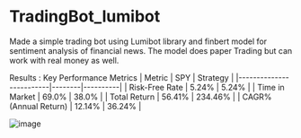 # TradingBot_lumibot

Made a simple trading bot using Lumibot library and finbert model for sentiment analysis of financial news. The model does paper Trading but can work with real money as well.

Results :
Key Performance Metrics
| Metric                  | SPY    | Strategy |
|-------------------------|--------|----------|
| Risk-Free Rate          | 5.24%  | 5.24%    |
| Time in Market          | 69.0%  | 38.0%    |
| Total Return            | 56.41% | 234.46%  |
| CAGR% (Annual Return)   | 12.14% | 36.24%   |

![image](https://github.com/anishfelixm/TradingBot_lumibot/assets/115111096/3e28d692-4be9-4e98-a3f4-e974bc216f20)
